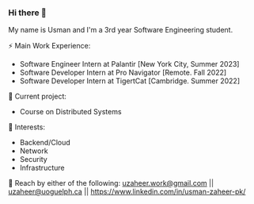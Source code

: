 ### Hi there 👋

My name is Usman and I'm a 3rd year Software Engineering student.

⚡ Main Work Experience: <br>
- Software Engineer Intern at Palantir [New York City, Summer 2023]
- Software Developer Intern at Pro Navigator [Remote. Fall 2022]
- Software Developer Intern at TigertCat [Cambridge. Summer 2022]

🔭 Current project: 
- Course on Distributed Systems

🌱 Interests:
- Backend/Cloud
- Network
- Security
- Infrastructure

💬 Reach by either of the following: uzaheer.work@gmail.com || uzaheer@uoguelph.ca || https://www.linkedin.com/in/usman-zaheer-pk/
